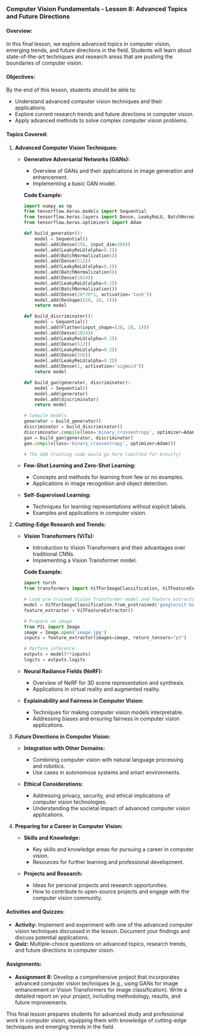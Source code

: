 ### Computer Vision Fundamentals - Lesson 8: Advanced Topics and Future Directions

#### Overview:

In this final lesson, we explore advanced topics in computer vision, emerging trends, and future directions in the field. Students will learn about state-of-the-art techniques and research areas that are pushing the boundaries of computer vision.

#### Objectives:

By the end of this lesson, students should be able to:

- Understand advanced computer vision techniques and their applications.
- Explore current research trends and future directions in computer vision.
- Apply advanced methods to solve complex computer vision problems.

#### Topics Covered:

1. **Advanced Computer Vision Techniques:**

   - **Generative Adversarial Networks (GANs):**

     - Overview of GANs and their applications in image generation and enhancement.
     - Implementing a basic GAN model.

     **Code Example:**

     ```python
     import numpy as np
     from tensorflow.keras.models import Sequential
     from tensorflow.keras.layers import Dense, LeakyReLU, BatchNormalization, Reshape, Flatten
     from tensorflow.keras.optimizers import Adam

     def build_generator():
         model = Sequential()
         model.add(Dense(256, input_dim=100))
         model.add(LeakyReLU(alpha=0.2))
         model.add(BatchNormalization())
         model.add(Dense(512))
         model.add(LeakyReLU(alpha=0.2))
         model.add(BatchNormalization())
         model.add(Dense(1024))
         model.add(LeakyReLU(alpha=0.2))
         model.add(BatchNormalization())
         model.add(Dense(28*28*1, activation='tanh'))
         model.add(Reshape((28, 28, 1)))
         return model

     def build_discriminator():
         model = Sequential()
         model.add(Flatten(input_shape=(28, 28, 1)))
         model.add(Dense(1024))
         model.add(LeakyReLU(alpha=0.2))
         model.add(Dense(512))
         model.add(LeakyReLU(alpha=0.2))
         model.add(Dense(256))
         model.add(LeakyReLU(alpha=0.2))
         model.add(Dense(1, activation='sigmoid'))
         return model

     def build_gan(generator, discriminator):
         model = Sequential()
         model.add(generator)
         model.add(discriminator)
         return model

     # Compile models
     generator = build_generator()
     discriminator = build_discriminator()
     discriminator.compile(loss='binary_crossentropy', optimizer=Adam(), metrics=['accuracy'])
     gan = build_gan(generator, discriminator)
     gan.compile(loss='binary_crossentropy', optimizer=Adam())

     # The GAN training code would go here (omitted for brevity)
     ```

   - **Few-Shot Learning and Zero-Shot Learning:**

     - Concepts and methods for learning from few or no examples.
     - Applications in image recognition and object detection.

   - **Self-Supervised Learning:**
     - Techniques for learning representations without explicit labels.
     - Examples and applications in computer vision.

2. **Cutting-Edge Research and Trends:**

   - **Vision Transformers (ViTs):**

     - Introduction to Vision Transformers and their advantages over traditional CNNs.
     - Implementing a Vision Transformer model.

     **Code Example:**

     ```python
     import torch
     from transformers import ViTForImageClassification, ViTFeatureExtractor

     # Load pre-trained Vision Transformer model and feature extractor
     model = ViTForImageClassification.from_pretrained('google/vit-base-patch16-224-in21k')
     feature_extractor = ViTFeatureExtractor()

     # Prepare an image
     from PIL import Image
     image = Image.open('image.jpg')
     inputs = feature_extractor(images=image, return_tensors="pt")

     # Perform inference
     outputs = model(**inputs)
     logits = outputs.logits
     ```

   - **Neural Radiance Fields (NeRF):**

     - Overview of NeRF for 3D scene representation and synthesis.
     - Applications in virtual reality and augmented reality.

   - **Explainability and Fairness in Computer Vision:**
     - Techniques for making computer vision models interpretable.
     - Addressing biases and ensuring fairness in computer vision applications.

3. **Future Directions in Computer Vision:**

   - **Integration with Other Domains:**

     - Combining computer vision with natural language processing and robotics.
     - Use cases in autonomous systems and smart environments.

   - **Ethical Considerations:**
     - Addressing privacy, security, and ethical implications of computer vision technologies.
     - Understanding the societal impact of advanced computer vision applications.

4. **Preparing for a Career in Computer Vision:**

   - **Skills and Knowledge:**

     - Key skills and knowledge areas for pursuing a career in computer vision.
     - Resources for further learning and professional development.

   - **Projects and Research:**
     - Ideas for personal projects and research opportunities.
     - How to contribute to open-source projects and engage with the computer vision community.

#### Activities and Quizzes:

- **Activity:** Implement and experiment with one of the advanced computer vision techniques discussed in the lesson. Document your findings and discuss potential applications.
- **Quiz:** Multiple-choice questions on advanced topics, research trends, and future directions in computer vision.

#### Assignments:

- **Assignment 8:** Develop a comprehensive project that incorporates advanced computer vision techniques (e.g., using GANs for image enhancement or Vision Transformers for image classification). Write a detailed report on your project, including methodology, results, and future improvements.

This final lesson prepares students for advanced study and professional work in computer vision, equipping them with knowledge of cutting-edge techniques and emerging trends in the field.
